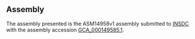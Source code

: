 

Assembly
--------

The assembly presented is the ASM14958v1 assembly submitted to
[INSDC](http://www.insdc.org) with the assembly accession
[GCA\_000149585.1](http://www.ebi.ac.uk/ena/data/view/GCA_000149585.1).
